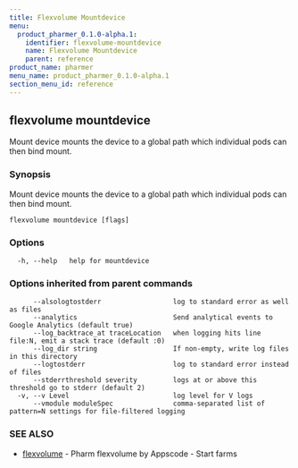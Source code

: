 ```yaml
---
title: Flexvolume Mountdevice
menu:
  product_pharmer_0.1.0-alpha.1:
    identifier: flexvolume-mountdevice
    name: Flexvolume Mountdevice
    parent: reference
product_name: pharmer
menu_name: product_pharmer_0.1.0-alpha.1
section_menu_id: reference
---
```

## flexvolume mountdevice

Mount device mounts the device to a global path which individual pods can then bind mount.

### Synopsis

Mount device mounts the device to a global path which individual pods can then bind mount.

```
flexvolume mountdevice [flags]
```

### Options

```
  -h, --help   help for mountdevice
```

### Options inherited from parent commands

```
      --alsologtostderr                  log to standard error as well as files
      --analytics                        Send analytical events to Google Analytics (default true)
      --log_backtrace_at traceLocation   when logging hits line file:N, emit a stack trace (default :0)
      --log_dir string                   If non-empty, write log files in this directory
      --logtostderr                      log to standard error instead of files
      --stderrthreshold severity         logs at or above this threshold go to stderr (default 2)
  -v, --v Level                          log level for V logs
      --vmodule moduleSpec               comma-separated list of pattern=N settings for file-filtered logging
```

### SEE ALSO

* [flexvolume](/docs/reference/flexvolume.md)	 - Pharm flexvolume by Appscode - Start farms

